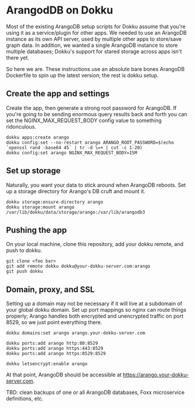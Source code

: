 # ArangodDB on Dokku

Most of the existing ArangoDB setup scripts for Dokku assume that you're using it as a
service/plugin for other apps. We needed to use an ArangoDB instance as its own API server,
used by multiple other apps to store/save graph data. In addition, we wanted a single
ArangoDB instance to store multiple databases; Dokku's support for stared storage across
apps isn't there yet.

So here we are. These instructions use an absolute bare bones ArangoDB Dockerfile to spin
up the latest version; the rest is dokku setup.

## Create the app and settings

Create the app, then generate a strong root password for ArangoDB. If you're going to be
sending enormous query results back and forth you can set the NGINX_MAX_REQUEST_BODY config
value to something ridonculous.

```
dokku apps:create arango
dokku config:set --no-restart arango ARANGO_ROOT_PASSWORD=$(echo `openssl rand -base64 45` | tr -d \=+ | cut -c 1-20)
dokku config:set arango NGINX_MAX_REQUEST_BODY=15M
```

## Set up storage

Naturally, you want your data to stick around when ArangoDB reboots. Set up a storage
directory for Arango's DB cruft and mount it.

```
dokku storage:ensure-directory arango
dokku storage:mount arango /var/lib/dokku/data/storage/arango:/var/lib/arangodb3
```

## Pushing the app

On your local machine, clone this repository, add your dokku remote, and push to dokku.

```
git clone <foo bar>
git add remote dokku dokku@your-dokku-server.com:arango
git push dokku
```

## Domain, proxy, and SSL

Setting up a domain may not be necessary if it will live at a subdomain of your global
dokku domain. Set up port mappings so nginx can route things properly; Arango handles
both encrypted and unencrypted traffic on port 8529, so we just point everything there.

```
dokku domains:set arango arango.your-dokku-server.com

dokku ports:add arango http:80:8529
dokku ports:add arango https:443:8529
dokku ports:add arango https:8529:8529

dokku letsencrypt:enable arango
```

At that point, ArangoDB should be accessible at https://arango.your-dokku-server.com.

TBD: clean backups of one or all ArangoDB databases, Foxx microservice definitions, etc.